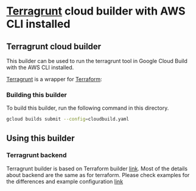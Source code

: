 # [Terragrunt](https://github.com/gruntwork-io/terragrunt) cloud builder with AWS CLI installed

## Terragrunt cloud builder
This builder can be used to run the terragrunt tool in Google Cloud Build with the AWS CLI installed. 

[Terragrunt](https://github.com/gruntwork-io/terragrunt) is a wrapper for [Terraform](https://www.terraform.io/):

### Building this builder
To build this builder, run the following command in this directory.
```sh
gcloud builds submit --config=cloudbuild.yaml
```

## Using this builder

### Terragrunt backend

Terragrunt builder is based on Terraform builder [link](https://github.com/GoogleCloudPlatform/cloud-builders-community/tree/master/terraform). Most of the details about backend are the same as for terraform. Please check examples for the differences and example configuration [link](examples/gcs_backend/README.markdown)
